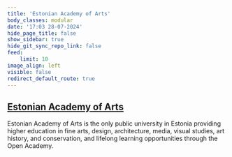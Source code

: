 ```yaml
---
title: 'Estonian Academy of Arts'
body_classes: modular
date: '17:03 28-07-2024'
hide_page_title: false
show_sidebar: true
hide_git_sync_repo_link: false
feed:
    limit: 10
image_align: left
visible: false
redirect_default_route: true
---
```


## [Estonian Academy of Arts](https://www.artun.ee/en/home/)

Estonian Academy of Arts is the only public university in Estonia providing higher education in fine arts, design, architecture, media, visual studies, art history, and conservation, and lifelong learning opportunities through the Open Academy.